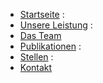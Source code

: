 * [Startseite](/) :
* [Unsere&nbsp;Leistung](/unsere_leistung) :
* [Das&nbsp;Team](/das_team)<br />
* [Publikationen](/publikationen) :
* [Stellen](/stellen) :
* [Kontakt](/kontakt)

